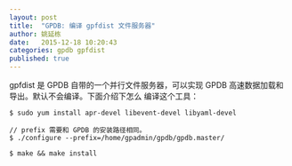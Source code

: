```yaml
---
layout: post
title:  "GPDB: 编译 gpfdist 文件服务器"
author: 姚延栋
date:   2015-12-18 10:20:43
categories: gpdb gpfdist
published: true
---
```


gpfdist 是 GPDB 自带的一个并行文件服务器，可以实现 GPDB 高速数据加载和导出。默认不会编译。下面介绍下怎么
编译这个工具：

    $ sudo yum install apr-devel libevent-devel libyaml-devel

    // prefix 需要和 GPDB 的安装路径相同。
    $ ./configure --prefix=/home/gpadmin/gpdb/gpdb.master/

    $ make && make install